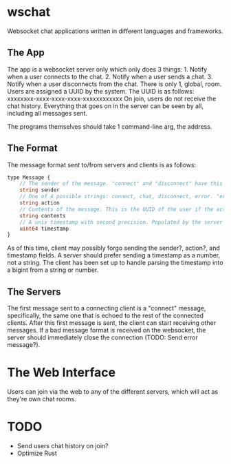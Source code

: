 # wschat
Websocket chat applications written in different languages and frameworks.

## The App
The app is a websocket server only which only does 3 things:
    1. Notify when a user connects to the chat.
    2. Notify when a user sends a chat.
    3. Notify when a user disconnects from the chat.
There is only 1, global, room. Users are assigned a UUID by the system.
The UUID is as follows: xxxxxxxx-xxxx-xxxx-xxxx-xxxxxxxxxxxx
On join, users do not receive the chat history. Everything that goes on in the server can be seen by all, including all messages sent.

The programs themselves should take 1 command-line arg, the address.

## The Format
The message format sent to/from servers and clients is as follows:
```proto
type Message {
    // The sender of the message. "connect" and "disconnect" have this as "system".
    string sender
    // One of 4 possible strings: connect, chat, disconnect, error. "error" should only be sent by the server, after which the server should disconnect the client.
    string action
    // Contents of the message. This is the UUID of the user if the action is "connect" or "disconnect".
    string contents
    // A unix timestamp with second precision. Populated by the server on message receipt or right before a "system" message is sent. May not be populated on error messages.
    uint64 timestamp
}
```
As of this time, client may possibly forgo sending the sender?, action?, and timestamp fields.
A server should prefer sending a timestamp as a number, not a string. The client has been set up to handle parsing the timestamp into a bigint from a string or number.

## The Servers
The first message sent to a connecting client is a "connect" message, specifically, the same one that is echoed to the rest of the connected clients. After this first message is sent, the client can start receiving other messages.
If a bad message format is received on the websocket, the server should immediately close the connection (TODO: Send error message?).

# The Web Interface
Users can join via the web to any of the different servers, which will act as they're own chat rooms.

# TODO
- Send users chat history on join?
- Optimize Rust
